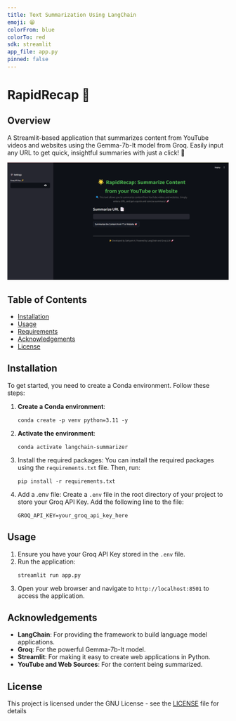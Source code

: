 ```yaml
---
title: Text Summarization Using LangChain
emoji: 😁
colorFrom: blue
colorTo: red
sdk: streamlit
app_file: app.py
pinned: false
---
```


# RapidRecap 📑

## Overview
A Streamlit-based application that summarizes content from YouTube videos and websites using the Gemma-7b-It model from Groq. Easily input any URL to get quick, insightful summaries with just a click! 🚀

![Project Screenshot](assets/application.png)  <!-- Replace 'screenshot.png' with your actual image file name -->

## Table of Contents
- [Installation](#installation)
- [Usage](#usage)
- [Requirements](#requirements)
- [Acknowledgements](#acknowledgements)
- [License](#license)

## Installation

To get started, you need to create a Conda environment. Follow these steps:

1. **Create a Conda environment**:
   ```
   conda create -p venv python=3.11 -y
   ```
2. **Activate the environment**:
   ```
   conda activate langchain-summarizer
   ```   
3. Install the required packages: You can install the required packages using the `requirements.txt` file. Then, run:
   ```
   pip install -r requirements.txt
   ```
4. Add a .env file: Create a `.env` file in the root directory of your project to store your Groq API Key. Add the following line to the file:  
   ```
   GROQ_API_KEY=your_groq_api_key_here
   ```

## Usage   
1. Ensure you have your Groq API Key stored in the `.env` file.
2. Run the application:
   ```
   streamlit run app.py
   ```
3. Open your web browser and navigate to `http://localhost:8501` to access the application. 

## Acknowledgements
* **LangChain**: For providing the framework to build language model applications.
* **Groq**: For the powerful Gemma-7b-It model.
* **Streamlit**: For making it easy to create web applications in Python.
* **YouTube and Web Sources**: For the content being summarized.

## License
This project is licensed under the GNU License - see the [LICENSE](LICENSE) file for details
